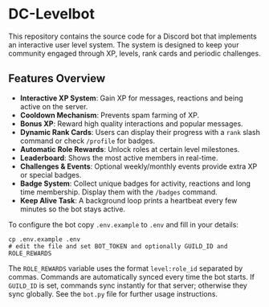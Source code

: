 # DC-Levelbot

This repository contains the source code for a Discord bot that implements an interactive user level system. The system is designed to keep your community engaged through XP, levels, rank cards and periodic challenges.

## Features Overview

- **Interactive XP System**: Gain XP for messages, reactions and being active on the server.
- **Cooldown Mechanism**: Prevents spam farming of XP.
- **Bonus XP**: Reward high quality interactions and popular messages.
- **Dynamic Rank Cards**: Users can display their progress with a `rank` slash command or check `/profile` for badges.
- **Automatic Role Rewards**: Unlock roles at certain level milestones.
- **Leaderboard**: Shows the most active members in real-time.
- **Challenges & Events**: Optional weekly/monthly events provide extra XP or special badges.
- **Badge System**: Collect unique badges for activity, reactions and long time membership. Display them with the `/badges` command.
- **Keep Alive Task**: A background loop prints a heartbeat every few minutes so the bot stays active.

To configure the bot copy `.env.example` to `.env` and fill in your details:

```
cp .env.example .env
# edit the file and set BOT_TOKEN and optionally GUILD_ID and ROLE_REWARDS
```

The `ROLE_REWARDS` variable uses the format `level:role_id` separated by commas.
Commands are automatically synced every time the bot starts. If `GUILD_ID` is
set, commands sync instantly for that server; otherwise they sync globally.
See the `bot.py` file for further usage instructions.
